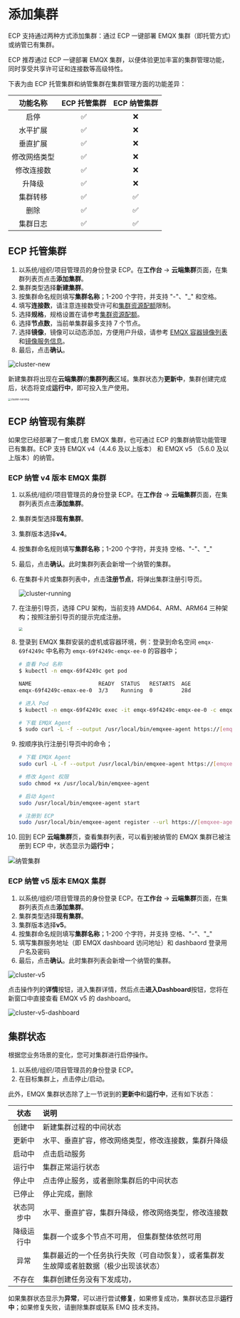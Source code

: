 # 添加集群

ECP 支持通过两种方式添加集群：通过 ECP 一键部署 EMQX 集群（即托管方式）或纳管已有集群。

ECP 推荐通过 ECP 一键部署 EMQX 集群，以便体验更加丰富的集群管理功能，同时享受共享许可证和连接数等高级特性。

下表为由 ECP 托管集群和纳管集群在集群管理方面的功能差异：

|功能名称|ECP **托管**集群|ECP **纳管**集群|
|:--------:|:----:|:----:|
|启停|✅|❌|
|水平扩展|✅|❌|
|垂直扩展|✅|❌|
|修改网络类型|✅|❌|
|修改连接数|✅|❌|
|升降级|✅|❌|
|集群转移|✅|✅|
|删除|✅|✅|
|集群日志|✅|✅|

## ECP 托管集群

1. 以系统/组织/项目管理员的身份登录 ECP。在**工作台** -> **云端集群**页面，在集群列表页点击**添加集群**。
2. 集群类型选择**新建集群**。
3. 按集群命名规则填写**集群名称**；1-200 个字符，并支持 "-"、"_" 和空格。
4. 填写**连接数**，请注意连接数受许可和[集群资源配额](../system_admin/resource_config.md#集群资源配额)限制。
5. 选择**规格**，规格设置在请参考[集群资源配额](../system_admin/resource_config.md#集群资源配额)。
6. 选择**节点数**，当前单集群最多支持 7 个节点。
7. 选择**镜像**，镜像可以动态添加，方便用户升级，请参考 [EMQX 容器镜像列表](../system_admin/resource_config.md#emqx-容器镜像列表)和[镜像服务信息](../system_admin/resource_config.md#配置镜像服务信息)。
8. 最后，点击**确认**。

![cluster-new](./_assets/cluster-new.png)

新建集群将出现在**云端集群**的**集群列表**区域。集群状态为**更新中**，集群创建完成后，状态将变成**运行中**，即可投入生产使用。

<img src="./_assets/cluster-running.png" alt="cluster-running" style="zoom:40%;" />

## ECP 纳管现有集群

如果您已经部署了一套或几套 EMQX 集群，也可通过 ECP 的集群纳管功能管理已有集群。ECP 支持 EMQX v4（4.4.6 及以上版本） 和 EMQX v5 （5.6.0 及以上版本）的纳管。

### ECP 纳管 v4 版本 EMQX 集群

1. 以系统/组织/项目管理员的身份登录 ECP。在**工作台** -> **云端集群**页面，在集群列表页点击**添加集群**。

2. 集群类型选择**现有集群**。

3. 集群版本选择**v4**。

4. 按集群命名规则填写**集群名称**；1-200 个字符，并支持 空格、"-"、"_"

5. 最后，点击**确认**。此时集群列表会新增一个纳管的集群。

6. 在集群卡片或集群列表中，点击**注册节点**，将弹出集群注册引导页。

   

   ![cluster-running](./_assets/cluster-existing-init.png)  



7. 在注册引导页，选择 CPU 架构，当前支持 AMD64、ARM、ARM64 三种架构；按照注册引导页的提示完成注册。

   

   <img src="./_assets/cluster-existing-reg.png" style="zoom:50%;" align="middle"> 



8. 登录到 EMQX 集群安装的虚机或容器环境，例：登录到命名空间 `emqx-69f4249c` 中名称为 `emqx-69f4249c-emqx-ee-0` 的容器中；

   ```bash
   # 查看 Pod 名称
   $ kubectl -n emqx-69f4249c get pod                          
   
   NAME                     READY  STATUS   RESTARTS  AGE
   emqx-69f4249c-emax-ee-0  3/3    Running  0         28d
   
   # 进入 Pod
   $ kubectl -n emqx-69f4249c exec -it emqx-69f4249c-emqx-ee-0 -c emqx -- sh
   
   # 下载 EMQX Agent
   $ sudo curl -L -f --output /usr/local/bin/emqxee-agent https://[emqxee-agent]
   ```

9. 按顺序执行注册引导页中的命令；

   ```bash
   # 下载 EMQX Agent 
   sudo curl -L -f --output /usr/local/bin/emqxee-agent https://[emqxee-agent]
   
   # 修改 Agent 权限
   sudo chmod +x /usr/local/bin/emqxee-agent
   
   # 启动 Agent
   sudo /usr/local/bin/emqxee-agent start
   
   # 注册到 ECP
   sudo /usr/local/bin/emqxee-agent register --url https://[emqxee-agent] --registration-token bf2779e5176446cd8e18fde81d826497
   ```

10. 回到 ECP **云端集群**页，查看集群列表，可以看到被纳管的 EMQX 集群已被注册到 ECP 中，状态显示为**运行中**；

   

   ![纳管集群](./_assets/cluster-existing.png) 

### ECP 纳管 v5 版本 EMQX 集群

1. 以系统/组织/项目管理员的身份登录 ECP。在**工作台** -> **云端集群**页面，在集群列表页点击**添加集群**。
2. 集群类型选择**现有集群**。
3. 集群版本选择**v5**。
4. 按集群命名规则填写**集群名称**；1-200 个字符，并支持 空格、"-"、"_"
5. 填写集群服务地址（即 EMQX dashboard 访问地址）和 dashbaord 登录用户名及密码
6. 最后，点击**确认**。此时集群列表会新增一个纳管的集群。

![cluster-v5](./_assets/cluster-v5.png)  

点击操作列的**详情**按钮，进入集群详情，然后点击**进入Dashboard**按钮，您将在新窗口中直接查看 EMQX v5 的 dashboard。

![cluster-v5-dashboard](./_assets/cluster-v5-dashboard.png)  

## 集群状态

根据您业务场景的变化，您可对集群进行启停操作。

1. 以系统/组织/项目管理员的身份登录 ECP。
2. 在目标集群上，点击停止/启动。

此外，EMQX 集群状态除了上一节说到的**更新中**和**运行中**，还有如下状态：

|    状态    | 说明                                                         |
| :--------: | :----------------------------------------------------------- |
|   创建中   | 新建集群过程的中间状态                                       |
|   更新中   | 水平、垂直扩容，修改网络类型，修改连接数，集群升降级          |
|   启动中   | 点击启动服务                                                 |
|   运行中   | 集群正常运行状态                                             |
|   停止中   | 点击停止服务，或者删除集群后的中间状态                        |
|   已停止   | 停止完成，删除                                               |
| 状态同步中 | 水平、垂直扩容，集群升降级，修改网络类型，修改连接数         |
| 降级运行中 | 集群一个或多个节点不可用， 但集群整体依然可用                |
|    异常    | 集群最近的一个任务执行失败（可自动恢复），或者集群发生故障或者脏数据（极少出现该状态） |
|   不存在   | 集群创建任务没有下发成功，                                   |

如果集群状态显示为**异常**，可以进行尝试**修复**，如果修复成功，集群状态显示**运行中**；如果修复失败，请删除集群或联系 EMQ 技术支持。